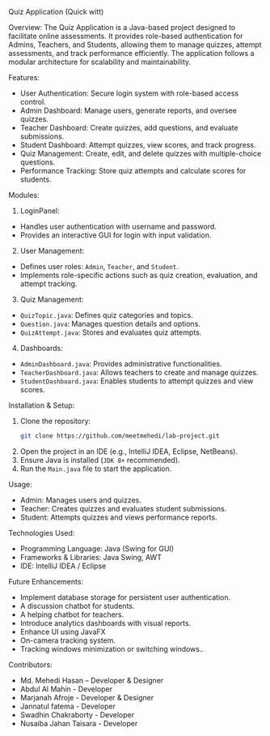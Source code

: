Quiz Application (Quick witt)

Overview:
The Quiz Application is a Java-based project designed to facilitate online assessments. It provides role-based authentication for Admins, Teachers, and Students, allowing them to manage quizzes, attempt assessments, and track performance efficiently. The application follows a modular architecture for scalability and maintainability.

Features:
- User Authentication: Secure login system with role-based access control.
- Admin Dashboard: Manage users, generate reports, and oversee quizzes.
- Teacher Dashboard: Create quizzes, add questions, and evaluate submissions.
- Student Dashboard: Attempt quizzes, view scores, and track progress.
- Quiz Management: Create, edit, and delete quizzes with multiple-choice questions.
- Performance Tracking: Store quiz attempts and calculate scores for students.

Modules:
1. LoginPanel:
- Handles user authentication with username and password.
- Provides an interactive GUI for login with input validation.

2. User Management:
- Defines user roles: `Admin`, `Teacher`, and `Student`.
- Implements role-specific actions such as quiz creation, evaluation, and attempt tracking.

3. Quiz Management:
- `QuizTopic.java`: Defines quiz categories and topics.
- `Question.java`: Manages question details and options.
- `QuizAttempt.java`: Stores and evaluates quiz attempts.

4. Dashboards:
- `AdminDashboard.java`: Provides administrative functionalities.
- `TeacherDashboard.java`: Allows teachers to create and manage quizzes.
- `StudentDashboard.java`: Enables students to attempt quizzes and view scores.

Installation & Setup:
1. Clone the repository:
   ```bash
   git clone https://github.com/meetmehedi/lab-project.git
   ```
2. Open the project in an IDE (e.g., IntelliJ IDEA, Eclipse, NetBeans).
3. Ensure Java is installed (`JDK 8+` recommended).
4. Run the `Main.java` file to start the application.

Usage:
- Admin: Manages users and quizzes.
- Teacher: Creates quizzes and evaluates student submissions.
- Student: Attempts quizzes and views performance reports.

Technologies Used:
- Programming Language: Java (Swing for GUI)
- Frameworks & Libraries: Java Swing, AWT
- IDE: IntelliJ IDEA / Eclipse

Future Enhancements:
- Implement database storage for persistent user authentication.
- A discussion chatbot for students.
- A helping chatbot for teachers.
- Introduce analytics dashboards with visual reports.
- Enhance UI using JavaFX
- On-camera tracking system.
- Tracking windows minimization or switching windows..

Contributors:
- Md. Mehedi Hasan – Developer & Designer
- Abdul Al Mahin - Developer
- Marjanah Afroje - Developer & Designer
- Jannatul fatema - Developer
- Swadhin Chakraborty - Developer
- Nusaiba Jahan Taisara - Developer
